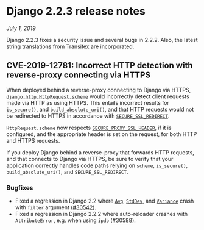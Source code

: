 # Django 2.2.3 release notes

*July 1, 2019*

Django 2.2.3 fixes a security issue and several bugs in 2.2.2. Also, the latest
string translations from Transifex are incorporated.

## CVE-2019-12781: Incorrect HTTP detection with reverse-proxy connecting via HTTPS

When deployed behind a reverse-proxy connecting to Django via HTTPS,
[`django.http.HttpRequest.scheme`](../ref/request-response.md#django.http.HttpRequest.scheme) would incorrectly detect client
requests made via HTTP as using HTTPS. This entails incorrect results for
[`is_secure()`](../ref/request-response.md#django.http.HttpRequest.is_secure), and
[`build_absolute_uri()`](../ref/request-response.md#django.http.HttpRequest.build_absolute_uri), and that HTTP
requests would not be redirected to HTTPS in accordance with
[`SECURE_SSL_REDIRECT`](../ref/settings.md#std-setting-SECURE_SSL_REDIRECT).

`HttpRequest.scheme` now respects [`SECURE_PROXY_SSL_HEADER`](../ref/settings.md#std-setting-SECURE_PROXY_SSL_HEADER), if it is
configured, and the appropriate header is set on the request, for both HTTP and
HTTPS requests.

If you deploy Django behind a reverse-proxy that forwards HTTP requests, and
that connects to Django via HTTPS, be sure to verify that your application
correctly handles code paths relying on `scheme`, `is_secure()`,
`build_absolute_uri()`, and `SECURE_SSL_REDIRECT`.

### Bugfixes

* Fixed a regression in Django 2.2 where [`Avg`](../ref/models/querysets.md#django.db.models.Avg),
  [`StdDev`](../ref/models/querysets.md#django.db.models.StdDev), and [`Variance`](../ref/models/querysets.md#django.db.models.Variance)
  crash with `filter` argument ([#30542](https://code.djangoproject.com/ticket/30542)).
* Fixed a regression in Django 2.2.2 where auto-reloader crashes with
  `AttributeError`, e.g. when using `ipdb` ([#30588](https://code.djangoproject.com/ticket/30588)).
